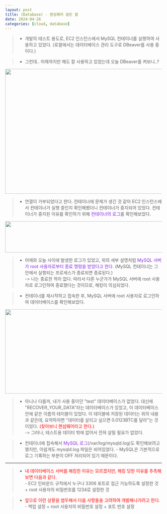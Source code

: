 ```yaml
---
layout: post
title: (Database) - 랜섬웨어 걸린 썰
date: 2024-04-26
categories: [cloud, database]
---
```

> - 개발의 테스트 용도로, EC2 인스턴스에서 MySQL 컨테이너를 실행하여 사용하고 있었다. (로컬에서는 데이터베이스 관리 도구로 DBeaver를 사용 중이다.)

> - 그런데.. 어제까지만 해도 잘 사용하고 있었는데 오늘 DBeaver를 켜보니..?

<center><img src="https://github.com/LeeJae-H/LeeJae-H.github.io/assets/122717063/b85527ec-394c-4ec0-8902-ad203e7ccfba" width="700" height="400"></center>

> - 연결이 거부되었다고 한다. 컨테이너에 문제가 생긴 것 같아 EC2 인스턴스에서 컨테이너가 실행 중인지 확인해봤더니 컨테이너가 중지되어 있었다. 컨테이너가 중지된 이유를 확인하기 위해 <span style="color:blueviolet">컨테이너의 로그</span>를 확인해보았다.

<center><img src="https://github.com/LeeJae-H/LeeJae-H.github.io/assets/122717063/6347591b-7ef3-47b0-a257-18f8390d88ac" width="700" height="100"></center>

> - 어제와 오늘 사이에 발생한 로그가 있었고, 위의 세부 설명처럼 <span style="color:blueviolet">MySQL 서버가 root 사용자로부터 종료 명령을 받았다고 한다.</span> (MySQL 컨테이너는 그 안에서 실행되는 프로세스가 종료되면 종료된다.)  
    -> 나는 종료한 적이 없다. 따라서 다른 누군가가 MySQL 서버에 root 사용자로 로그인하여 종료했다는 것이므로, 해킹이 의심되었다.  

> - 컨테이너를 재시작하고 접속한 후,  MySQL 서버에 root 사용자로 로그인하여 데이터베이스를 확인해보았다. 

<center><img src="https://github.com/LeeJae-H/LeeJae-H.github.io/assets/122717063/c663301b-5de4-4d0b-bfcb-9b47eae0393a" width="700" height="270"></center>

> - 아니나 다를까, 내가 사용 중이던 "test" 데이터베이스가 없었다. 대신에 "RECOVER_YOUR_DATA"라는 데이터베이스가 있었고, 이 데이터베이스 안에 같은 이름의 테이블이 있었다. 이 테이블에 저장된 데이터는 위의 내용과 같은데, 요약하자면 "데이터를 살리고 싶으면 0.0123BTC를 달라"는 것이었다. <span style="color:red">(찾아보니 랜섬웨어라고 한다.)</span>   
    -> 그러나, 테스트용 데이터 밖에 없어서 전혀 살릴 필요가 없었다.

> - 컨테이너에 접속해서 <span style="color:blueviolet">MySQL 로그</span>(/var/log/mysqld.log)도 확인해보려고 했지만, 아쉽게도 mysqld.log 파일은 비어있었다. 
    - MySQL은 기본적으로 로그 기록하는 부분이 OFF 처리되어 있기 때문이다. 

---
> - <span style="color:red">내 데이터베이스 서버를 해킹한 이유는 모르겠지만, 해킹 당한 이유를 추측해보면 다음과 같다.</span>  
    - EC2 인바운드 규칙에서 누구나 3306 포트로 접근 가능하도록 설정한 것 + root 사용자의 비밀번호를 1234로 설정한 것

> - <span style="color:red">앞으로 이런 상황을 염두해서 다음 사항들을 고려하여 개발해나가려고 한다.</span>
    - 백업 설정 + root 사용자의 비밀번호 설정 + 포트 번호 설정
